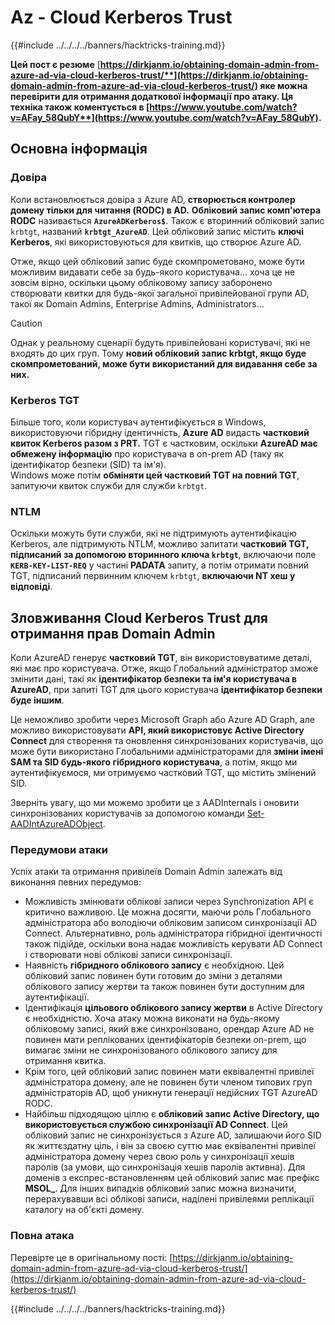# Az - Cloud Kerberos Trust

{{#include ../../../../banners/hacktricks-training.md}}

**Цей пост є резюме** [**https://dirkjanm.io/obtaining-domain-admin-from-azure-ad-via-cloud-kerberos-trust/**](https://dirkjanm.io/obtaining-domain-admin-from-azure-ad-via-cloud-kerberos-trust/) **яке можна перевірити для отримання додаткової інформації про атаку. Ця техніка також коментується в** [**https://www.youtube.com/watch?v=AFay_58QubY**](https://www.youtube.com/watch?v=AFay_58QubY)**.**

## Основна інформація

### Довіра

Коли встановлюється довіра з Azure AD, **створюється контролер домену тільки для читання (RODC) в AD.** **Обліковий запис комп'ютера RODC** називається **`AzureADKerberos$`**. Також є вторинний обліковий запис `krbtgt`, названий **`krbtgt_AzureAD`**. Цей обліковий запис містить **ключі Kerberos**, які використовуються для квитків, що створює Azure AD.

Отже, якщо цей обліковий запис буде скомпрометовано, може бути можливим видавати себе за будь-якого користувача... хоча це не зовсім вірно, оскільки цьому обліковому запису заборонено створювати квитки для будь-якої загальної привілейованої групи AD, такої як Domain Admins, Enterprise Admins, Administrators...

> [!CAUTION]
> Однак у реальному сценарії будуть привілейовані користувачі, які не входять до цих груп. Тому **новий обліковий запис krbtgt, якщо буде скомпрометований, може бути використаний для видавання себе за них.**

### Kerberos TGT

Більше того, коли користувач аутентифікується в Windows, використовуючи гібридну ідентичність, **Azure AD** видасть **частковий квиток Kerberos разом з PRT.** TGT є частковим, оскільки **AzureAD має обмежену інформацію** про користувача в on-prem AD (таку як ідентифікатор безпеки (SID) та ім'я).\
Windows може потім **обміняти цей частковий TGT на повний TGT**, запитуючи квиток служби для служби `krbtgt`.

### NTLM

Оскільки можуть бути служби, які не підтримують аутентифікацію Kerberos, але підтримують NTLM, можливо запитати **частковий TGT, підписаний за допомогою вторинного ключа `krbtgt`**, включаючи поле **`KERB-KEY-LIST-REQ`** у частині **PADATA** запиту, а потім отримати повний TGT, підписаний первинним ключем `krbtgt`, **включаючи NT хеш у відповіді**.

## Зловживання Cloud Kerberos Trust для отримання прав Domain Admin <a href="#abusing-cloud-kerberos-trust-to-obtain-domain-admin" id="abusing-cloud-kerberos-trust-to-obtain-domain-admin"></a>

Коли AzureAD генерує **частковий TGT**, він використовуватиме деталі, які має про користувача. Отже, якщо Глобальний адміністратор зможе змінити дані, такі як **ідентифікатор безпеки та ім'я користувача в AzureAD**, при запиті TGT для цього користувача **ідентифікатор безпеки буде іншим**.

Це неможливо зробити через Microsoft Graph або Azure AD Graph, але можливо використовувати **API, який використовує Active Directory Connect** для створення та оновлення синхронізованих користувачів, що може бути використано Глобальними адміністраторами для **зміни імені SAM та SID будь-якого гібридного користувача**, а потім, якщо ми аутентифікуємося, ми отримуємо частковий TGT, що містить змінений SID.

Зверніть увагу, що ми можемо зробити це з AADInternals і оновити синхронізованих користувачів за допомогою команди [Set-AADIntAzureADObject](https://aadinternals.com/aadinternals/#set-aadintazureadobject-a).

### Передумови атаки <a href="#attack-prerequisites" id="attack-prerequisites"></a>

Успіх атаки та отримання привілеїв Domain Admin залежать від виконання певних передумов:

- Можливість змінювати облікові записи через Synchronization API є критично важливою. Це можна досягти, маючи роль Глобального адміністратора або володіючи обліковим записом синхронізації AD Connect. Альтернативно, роль адміністратора гібридної ідентичності також підійде, оскільки вона надає можливість керувати AD Connect і створювати нові облікові записи синхронізації.
- Наявність **гібридного облікового запису** є необхідною. Цей обліковий запис повинен бути готовим до зміни з деталями облікового запису жертви та також повинен бути доступним для аутентифікації.
- Ідентифікація **цільового облікового запису жертви** в Active Directory є необхідністю. Хоча атаку можна виконати на будь-якому обліковому записі, який вже синхронізовано, орендар Azure AD не повинен мати реплікованих ідентифікаторів безпеки on-prem, що вимагає зміни не синхронізованого облікового запису для отримання квитка.
- Крім того, цей обліковий запис повинен мати еквівалентні привілеї адміністратора домену, але не повинен бути членом типових груп адміністраторів AD, щоб уникнути генерації недійсних TGT AzureAD RODC.
- Найбільш підходящою ціллю є **обліковий запис Active Directory, що використовується службою синхронізації AD Connect**. Цей обліковий запис не синхронізується з Azure AD, залишаючи його SID як життєздатну ціль, і він за своєю суттю має еквівалентні привілеї адміністратора домену через свою роль у синхронізації хешів паролів (за умови, що синхронізація хешів паролів активна). Для доменів з експрес-встановленням цей обліковий запис має префікс **MSOL\_**. Для інших випадків обліковий запис можна визначити, перерахувавши всі облікові записи, наділені привілеями реплікації каталогу на об'єкті домену.

### Повна атака <a href="#the-full-attack" id="the-full-attack"></a>

Перевірте це в оригінальному пості: [https://dirkjanm.io/obtaining-domain-admin-from-azure-ad-via-cloud-kerberos-trust/](https://dirkjanm.io/obtaining-domain-admin-from-azure-ad-via-cloud-kerberos-trust/)

{{#include ../../../../banners/hacktricks-training.md}}
